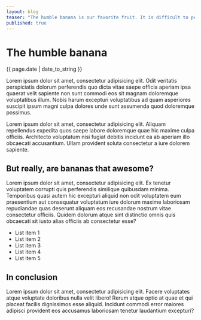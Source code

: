 ```yaml
---
layout: blog
teaser: "The humble banana is our favorite fruit. It is difficult to peel one, but the payoff is immense. IMMENSE."
published: true
---
```



# The humble banana
{{ page.date | date_to_string }}

Lorem ipsum dolor sit amet, consectetur adipisicing elit. Odit veritatis perspiciatis dolorum perferendis quo dicta vitae saepe officia aperiam ipsa quaerat velit sapiente non sunt commodi eos sit magnam doloremque voluptatibus illum. Nobis harum excepturi voluptatibus ad quam asperiores suscipit ipsum magni culpa dolores unde sunt assumenda quod doloremque possimus.

Lorem ipsum dolor sit amet, consectetur adipisicing elit. Aliquam repellendus expedita quos saepe labore doloremque quae hic maxime culpa officiis. Architecto voluptatum nisi fugiat debitis incidunt ea ab aperiam illo obcaecati accusantium. Ullam provident soluta consectetur a iure dolorem sapiente.

## But really, are bananas that awesome?

Lorem ipsum dolor sit amet, consectetur adipisicing elit. Ex tenetur voluptatem corrupti quis perferendis similique quibusdam minima. Temporibus quasi autem hic excepturi aliquid non odit voluptatem eum praesentium aut consequatur voluptatum iure dolorum maxime laboriosam repudiandae quas deserunt aliquam eos recusandae nostrum vitae consectetur officiis. Quidem dolorum atque sint distinctio omnis quis obcaecati sit iusto alias officiis ab consectetur esse?

* List item 1
* List item 2
* List item 3
* List item 4
* List item 5

## In conclusion

Lorem ipsum dolor sit amet, consectetur adipisicing elit. Facere voluptates atque voluptate doloribus nulla velit libero! Rerum atque optio at quae et qui placeat facilis dignissimos esse aliquid. Incidunt commodi error maiores adipisci provident eos accusamus laboriosam tenetur laudantium excepturi?